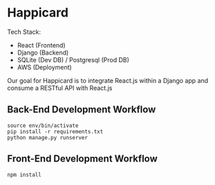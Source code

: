 # Happicard

Tech Stack:
* React (Frontend)
* Django (Backend)
* SQLite (Dev DB) / Postgresql (Prod DB)
* AWS (Deployment)

Our goal for Happicard is to integrate React.js within a Django app and consume a RESTful API with React.js

## Back-End Development Workflow
```
source env/bin/activate
pip install -r requirements.txt
python manage.py runserver
```
## Front-End Development Workflow
```
npm install
